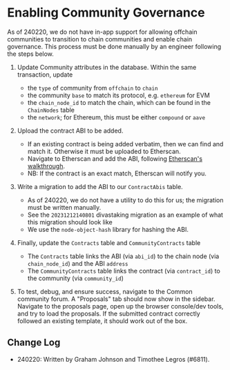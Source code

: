 # Enabling Community Governance

As of 240220, we do not have in-app support for allowing offchain communities to transition to chain communities and enable chain governance. This process must be done manually by an engineer following the steps below.

1. Update Community attributes in the database. Within the same transaction, update
    - the `type` of community from `offchain` to `chain`
    - the community `base` to match its protocol, e.g. `ethereum` for EVM
    - the `chain_node_id` to match the chain, which can be found in the `ChainNodes` table
    - the `network`; for Ethereum, this must be either `compound` or `aave`

2. Upload the contract ABI to be added.
    - If an existing contract is being added verbatim, then we can find and match it. Otherwise it must be uploaded to Etherscan.
    - Navigate to Etherscan and add the ABI, following [Etherscan's walkthrough](https://info.etherscan.com/custom-abi/).
    - NB: If the contract is an exact match, Etherscan will notify you.

3. Write a migration to add the ABI to our `ContractAbis` table.
    - As of 240220, we do not have a utility to do this for us; the migration must be written manually.
    - See the `20231212140801` divastaking migration as an example of what this migration should look like
    - We use the `node-object-hash` library for hashing the ABI.

4. Finally, update the `Contracts` table and `CommunityContracts` table
    - The `Contracts` table links the ABI (via `abi_id`) to the chain node (via `chain_node_id`) and the ABI `address`
    - The `CommunityContracts` table links the contract (via `contract_id`) to the community (via `community_id`)

5. To test, debug, and ensure success, navigate to the Common community forum. A "Proposals" tab should now show in the sidebar. Navigate to the proposals page, open up the browser console/dev tools, and try to load the proposals. If the submitted contract correctly followed an existing template, it should work out of the box.

## Change Log

- 240220: Written by Graham Johnson and Timothee Legros (#6811).

